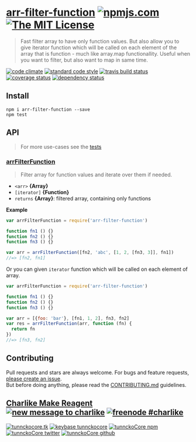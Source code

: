 # [arr-filter-function][author-www-url] [![npmjs.com][npmjs-img]][npmjs-url] [![The MIT License][license-img]][license-url] 

> Fast filter array to have only function values. But also allow you to give iterator function which will be called on each element of the array that is function - much like array.map functionallity. Useful when you want to filter, but also want to map in same time.

[![code climate][codeclimate-img]][codeclimate-url] [![standard code style][standard-img]][standard-url] [![travis build status][travis-img]][travis-url] [![coverage status][coveralls-img]][coveralls-url] [![dependency status][david-img]][david-url]


## Install
```
npm i arr-filter-function --save
npm test
```


## API
> For more use-cases see the [tests](./test.js)

### [arrFilterFunction](./index.js#L21)
> Filter array for function values and iterate over them if needed.

* `<arr>` **{Array}**    
* `[iterator]` **{Function}**    
* `returns` **{Array}**: filtered array, containing only functions  

**Example**

```js
var arrFilterFunction = require('arr-filter-function')

function fn1 () {}
function fn2 () {}
function fn3 () {}

var arr = arrFilterFunction([fn2, 'abc', [1, 2, [fn3, 3]], fn1])
//=> [fn2, fn1]
```

Or you can given `iterator` function which will be called on each element of array.

```js
var arrFilterFunction = require('arr-filter-function')

function fn1 () {}
function fn2 () {}
function fn3 () {}

var arr = [{foo: 'bar'}, [fn1, 1, 2], fn3, fn2]
var res = arrFilterFunction(arr, function (fn) {
  return fn
})
//=> [fn3, fn2]
```


## Contributing
Pull requests and stars are always welcome. For bugs and feature requests, [please create an issue](https://github.com/tunnckoCore/arr-filter-function/issues/new).  
But before doing anything, please read the [CONTRIBUTING.md](./CONTRIBUTING.md) guidelines.


## [Charlike Make Reagent](http://j.mp/1stW47C) [![new message to charlike][new-message-img]][new-message-url] [![freenode #charlike][freenode-img]][freenode-url]

[![tunnckocore.tk][author-www-img]][author-www-url] [![keybase tunnckocore][keybase-img]][keybase-url] [![tunnckoCore npm][author-npm-img]][author-npm-url] [![tunnckoCore twitter][author-twitter-img]][author-twitter-url] [![tunnckoCore github][author-github-img]][author-github-url]


[npmjs-url]: https://www.npmjs.com/package/arr-filter-function
[npmjs-img]: https://img.shields.io/npm/v/arr-filter-function.svg?label=arr-filter-function

[license-url]: https://github.com/tunnckoCore/arr-filter-function/blob/master/LICENSE.md
[license-img]: https://img.shields.io/badge/license-MIT-blue.svg


[codeclimate-url]: https://codeclimate.com/github/tunnckoCore/arr-filter-function
[codeclimate-img]: https://img.shields.io/codeclimate/github/tunnckoCore/arr-filter-function.svg

[travis-url]: https://travis-ci.org/tunnckoCore/arr-filter-function
[travis-img]: https://img.shields.io/travis/tunnckoCore/arr-filter-function.svg

[coveralls-url]: https://coveralls.io/r/tunnckoCore/arr-filter-function
[coveralls-img]: https://img.shields.io/coveralls/tunnckoCore/arr-filter-function.svg

[david-url]: https://david-dm.org/tunnckoCore/arr-filter-function
[david-img]: https://img.shields.io/david/tunnckoCore/arr-filter-function.svg

[standard-url]: https://github.com/feross/standard
[standard-img]: https://img.shields.io/badge/code%20style-standard-brightgreen.svg


[author-www-url]: http://www.tunnckocore.tk
[author-www-img]: https://img.shields.io/badge/www-tunnckocore.tk-fe7d37.svg

[keybase-url]: https://keybase.io/tunnckocore
[keybase-img]: https://img.shields.io/badge/keybase-tunnckocore-8a7967.svg

[author-npm-url]: https://www.npmjs.com/~tunnckocore
[author-npm-img]: https://img.shields.io/badge/npm-~tunnckocore-cb3837.svg

[author-twitter-url]: https://twitter.com/tunnckoCore
[author-twitter-img]: https://img.shields.io/badge/twitter-@tunnckoCore-55acee.svg

[author-github-url]: https://github.com/tunnckoCore
[author-github-img]: https://img.shields.io/badge/github-@tunnckoCore-4183c4.svg

[freenode-url]: http://webchat.freenode.net/?channels=charlike
[freenode-img]: https://img.shields.io/badge/freenode-%23charlike-5654a4.svg

[new-message-url]: https://github.com/tunnckoCore/messages
[new-message-img]: https://img.shields.io/badge/send%20me-message-green.svg

